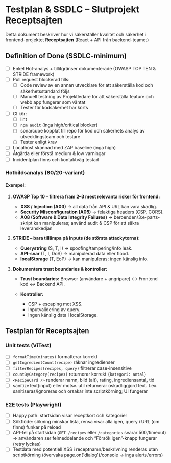 # Testplan & SSDLC – Slutprojekt Receptsajten

Detta dokument beskriver hur vi säkerställer kvalitet och säkerhet i frontend-projektet **Receptsajten** (React + API från backend-teamet)

## Definition of Done (SSDLC-minimum)

- [ ] Enkel Hot-analys + tillitgränser dokumenterade (OWASP TOP TEN & STRIDE framework)
- [ ] Pull request blockerad tills:
  - [ ] Code review av en annan utvecklare för att säkerställa kod och säkerhetsstandard följs
  - [ ] Manuell testning av Projektledare för att säkerställa feature och webb app fungerar som väntat
  - [ ] Tester för kodsäkerhet har körts
- [ ] CI kör:
  - [ ] lint
  - [ ] `npm audit` (inga high/critical blocker)
  - [ ] sonarcube kopplat till repo för kod och säkerhets analys av utvecklingsteam och testare
  - [ ] Tester enligt krav
- [ ] Localhost skannad med ZAP baseline (inga high)
- [ ] Åtgärda eller förstå medium & low varningar
- [ ] Incidentplan finns och kontaktväg testad

### Hotbildsanalys (80/20-variant)

#### Exempel: 

1. **OWASP Top 10 – filtrera fram 2–3 mest relevanta risker för frontend:**

   - **XSS / Injection (A03)** → all data från API & URL kan vara skadlig.
   - **Security Misconfiguration (A05)** → felaktiga headers (CSP, CORS).
   - **A08 (Software & Data Integrity Failures)** → beroenden/3:e-parts-skript kan manipuleras; använd audit & CSP för att säkra leveranskedjan

2. **STRIDE – bara tillämpa på inputs (de största attackytorna):**

   - **Querystring** (S, T, I) → spoofing/tampering/info leak.
   - **API-svar** (T, I, DoS) → manipulerad data eller flood.
   - **localStorage** (T, EoP) → kan manipuleras; ingen känslig info.

3. **Dokumentera trust boundaries & kontroller:**

   - **Trust boundaries:** Browser (användare + angripare) ↔ Frontend kod ↔ Backend API.
   - **Kontroller:**

     - CSP + escaping mot XSS.
     - Inputvalidering av query.
     - Ingen känslig data i localStorage.

## Testplan för Receptsajten

### Unit tests (ViTest)

- [ ] `formatTime(minutes)` formatterar korrekt
- [ ] `getIngredientCount(recipe)` räknar ingredienser
- [ ] `filterRecipes(recipes, query)` filtrerar case-insensitive
- [ ] `countByCategory(recipes)` returnerar korrekt `{kategori: antal}`
- [ ] `<RecipeCard />` renderar namn, bild (alt), rating, ingrediensantal, tid
- [ ] sanitizeText(input) eller motsv. util returnerar oskadliggjord text. t.ex. <script> → renderas som text

### Integration tests (React Testing Library)

- [ ] Startsida laddar och visar receptkort + kategorilista
- [ ] Sökfält filtrerar receptlistan och rensning visar alla igen
- [ ] Tom-/fel-state (inga recept / API-fel) visar rätt meddelande
- [ ] Rendering av recept med namn "<img src=x onerror=alert(1)>" visas som text; inga event triggas
- [ ] URL-parametern ?q=<script>alert(1)</script> sanitiseras/ignoreras och orsakar inte scriptkörning; UI fungerar

### E2E tests (Playwright)

- [ ] Happy path: startsidan visar receptkort och kategorier
- [ ] Sökflöde: sökning minskar lista, rensa visar alla igen, query i URL (om finns) funkar på reload
- [ ] API-fel på startsidan (`GET /recipes` eller `/categories` svarar 500/timeout) → användaren ser felmeddelande och “Försök igen”-knapp fungerar (retry lyckas)
- [ ] Testdata med potentiell XSS i receptnamn/beskrivning renderas utan scriptkörning (övervaka page.on('dialog')/console → inga alerts/errors)
